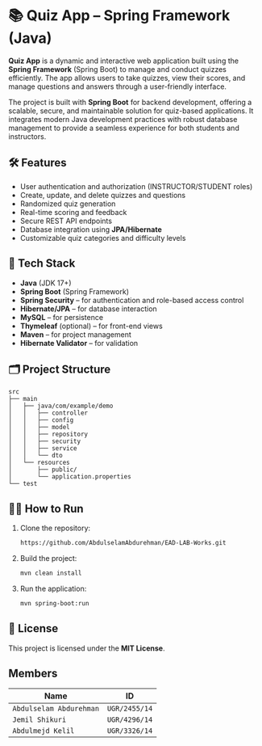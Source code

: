 # 📚 Quiz App – Spring Framework (Java)

**Quiz App** is a dynamic and interactive web application built using the **Spring Framework** (Spring Boot) to manage and conduct quizzes efficiently. The app allows users to take quizzes, view their scores, and manage questions and answers through a user-friendly interface.

The project is built with **Spring Boot** for backend development, offering a scalable, secure, and maintainable solution for quiz-based applications. It integrates modern Java development practices with robust database management to provide a seamless experience for both students and instructors.

## 🛠️ Features

- User authentication and authorization (INSTRUCTOR/STUDENT roles)
- Create, update, and delete quizzes and questions
- Randomized quiz generation
- Real-time scoring and feedback
- Secure REST API endpoints
- Database integration using **JPA/Hibernate**
- Customizable quiz categories and difficulty levels

## 🚀 Tech Stack

- **Java** (JDK 17+)
- **Spring Boot** (Spring Framework)
- **Spring Security** – for authentication and role-based access control
- **Hibernate/JPA** – for database interaction
- **MySQL** – for persistence
- **Thymeleaf** (optional) – for front-end views
- **Maven** – for project management
- **Hibernate Validator** – for validation

## 🗂️ Project Structure

```
src
├── main
│   ├── java/com/example/demo
│   │   ├── controller
│   │   ├── config
│   │   ├── model
│   │   ├── repository
│   │   ├── security
│   │   ├── service
│   │   └── dto
│   └── resources
│       ├── public/
│       └── application.properties
└── test
```

## 🧑‍💻 How to Run

1. Clone the repository:
   ```bash
   https://github.com/AbdulselamAbdurehman/EAD-LAB-Works.git
   ```
2. Build the project:
   ```bash
   mvn clean install
   ```
3. Run the application:
   ```bash
   mvn spring-boot:run
   ```

## 📄 License

This project is licensed under the **MIT License**.

## Members

| Name                    | ID            |
| ----------------------- | ------------- |
| `Abdulselam Abdurehman` | `UGR/2455/14` |
| `Jemil Shikuri`         | `UGR/4296/14` |
| `Abdulmejd Kelil`       | `UGR/3326/14` |
